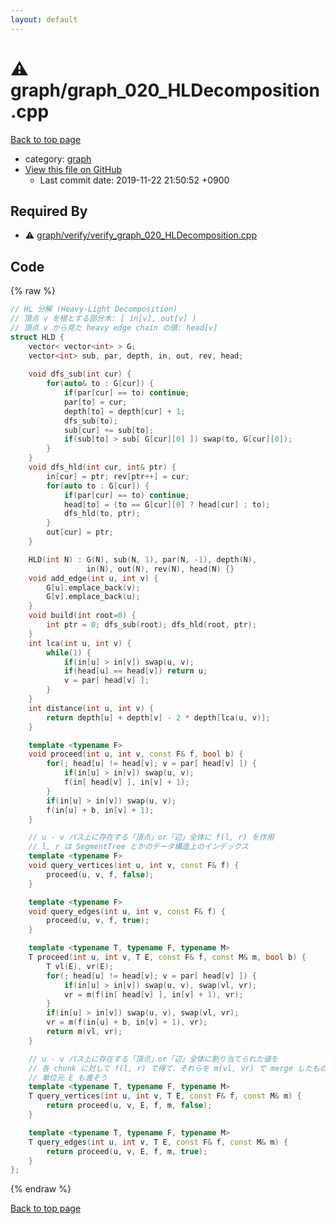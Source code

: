 ```yaml
---
layout: default
---
```


<!-- mathjax config similar to math.stackexchange -->
<script type="text/javascript" async
  src="https://cdnjs.cloudflare.com/ajax/libs/mathjax/2.7.5/MathJax.js?config=TeX-MML-AM_CHTML">
</script>
<script type="text/x-mathjax-config">
  MathJax.Hub.Config({
    TeX: { equationNumbers: { autoNumber: "AMS" }},
    tex2jax: {
      inlineMath: [ ['$','$'] ],
      processEscapes: true
    },
    "HTML-CSS": { matchFontHeight: false },
    displayAlign: "left",
    displayIndent: "2em"
  });
</script>

<script type="text/javascript" src="https://cdnjs.cloudflare.com/ajax/libs/jquery/3.4.1/jquery.min.js"></script>
<script src="https://cdn.jsdelivr.net/npm/jquery-balloon-js@1.1.2/jquery.balloon.min.js" integrity="sha256-ZEYs9VrgAeNuPvs15E39OsyOJaIkXEEt10fzxJ20+2I=" crossorigin="anonymous"></script>
<script type="text/javascript" src="../../assets/js/copy-button.js"></script>
<link rel="stylesheet" href="../../assets/css/copy-button.css" />


# :warning: graph/graph_020_HLDecomposition.cpp
<a href="../../index.html">Back to top page</a>

* category: <a href="../../index.html#f8b0b924ebd7046dbfa85a856e4682c8">graph</a>
* <a href="{{ site.github.repository_url }}/blob/master/graph/graph_020_HLDecomposition.cpp">View this file on GitHub</a>
    - Last commit date: 2019-11-22 21:50:52 +0900




## Required By
* :warning: <a href="verify/verify_graph_020_HLDecomposition.cpp.html">graph/verify/verify_graph_020_HLDecomposition.cpp</a>


## Code
{% raw %}
```cpp
// HL 分解 (Heavy-Light Decomposition)
// 頂点 v を根とする部分木: [ in[v], out[v] )
// 頂点 v から見た heavy edge chain の頭: head[v]
struct HLD {
    vector< vector<int> > G;
    vector<int> sub, par, depth, in, out, rev, head;
    
    void dfs_sub(int cur) {
        for(auto& to : G[cur]) {
            if(par[cur] == to) continue;
            par[to] = cur;
            depth[to] = depth[cur] + 1;
            dfs_sub(to);
            sub[cur] += sub[to];
            if(sub[to] > sub[ G[cur][0] ]) swap(to, G[cur][0]);
        }
    }
    void dfs_hld(int cur, int& ptr) {
        in[cur] = ptr; rev[ptr++] = cur;
        for(auto to : G[cur]) {
            if(par[cur] == to) continue;
            head[to] = (to == G[cur][0] ? head[cur] : to);
            dfs_hld(to, ptr);
        }
        out[cur] = ptr;
    }

    HLD(int N) : G(N), sub(N, 1), par(N, -1), depth(N),
                 in(N), out(N), rev(N), head(N) {}
    void add_edge(int u, int v) {
        G[u].emplace_back(v);
        G[v].emplace_back(u);
    }
    void build(int root=0) {
        int ptr = 0; dfs_sub(root); dfs_hld(root, ptr);
    }
    int lca(int u, int v) {
        while(1) {
            if(in[u] > in[v]) swap(u, v);
            if(head[u] == head[v]) return u;
            v = par[ head[v] ];
        }
    }
    int distance(int u, int v) {
        return depth[u] + depth[v] - 2 * depth[lca(u, v)];
    }

    template <typename F>
    void proceed(int u, int v, const F& f, bool b) {
        for(; head[u] != head[v]; v = par[ head[v] ]) {
            if(in[u] > in[v]) swap(u, v);
            f(in[ head[v] ], in[v] + 1);
        }
        if(in[u] > in[v]) swap(u, v);
        f(in[u] + b, in[v] + 1);
    }

    // u - v パス上に存在する「頂点」or「辺」全体に f(l, r) を作用
    // l, r は SegmentTree とかのデータ構造上のインデックス
    template <typename F>
    void query_vertices(int u, int v, const F& f) {
        proceed(u, v, f, false);
    }

    template <typename F>
    void query_edges(int u, int v, const F& f) {
        proceed(u, v, f, true);
    }

    template <typename T, typename F, typename M>
    T proceed(int u, int v, T E, const F& f, const M& m, bool b) {
        T vl(E), vr(E);
        for(; head[u] != head[v]; v = par[ head[v] ]) {
            if(in[u] > in[v]) swap(u, v), swap(vl, vr);
            vr = m(f(in[ head[v] ], in[v] + 1), vr);
        }
        if(in[u] > in[v]) swap(u, v), swap(vl, vr);
        vr = m(f(in[u] + b, in[v] + 1), vr);
        return m(vl, vr);
    }

    // u - v パス上に存在する「頂点」or「辺」全体に割り当てられた値を
    // 各 chunk に対して f(l, r) で得て、それらを m(vl, vr) で merge したものを得る
    // 単位元 E も渡そう
    template <typename T, typename F, typename M>
    T query_vertices(int u, int v, T E, const F& f, const M& m) {
        return proceed(u, v, E, f, m, false);
    }

    template <typename T, typename F, typename M>
    T query_edges(int u, int v, T E, const F& f, const M& m) {
        return proceed(u, v, E, f, m, true);
    }
};

```
{% endraw %}

<a href="../../index.html">Back to top page</a>

